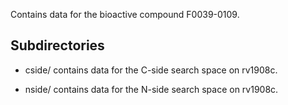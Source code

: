 Contains data for the bioactive compound F0039-0109.

## Subdirectories

- cside/ contains data for the C-side search space on rv1908c.

- nside/ contains data for the N-side search space on rv1908c.

